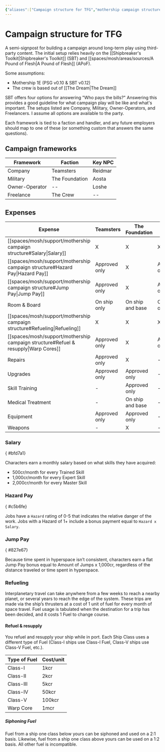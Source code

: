 ```yaml
---
{"aliases":["Campaign structure for TFG","mothership campaign structure"],"date-created":"2023-04-14T00:04","date-modified":"2023-04-17T11:03","dg-publish":true,"linter-yaml-title-alias":"Campaign structure for TFG","tags":["mosh"],"title":"Campaign structure for TFG","permalink":"/spaces/mosh/support/mothership-campaign-structure/","dgPassFrontmatter":true}
---
```



# Campaign structure for TFG

A semi-signpost for building a campaign around long-term play using third-party content. The initial setup relies heavily on the [[Shipbreaker's Toolkit\|Shipbreaker's Toolkit]] (SBT) and [[spaces/mosh/areas/sources/A Pound of Flesh\|A Pound of Flesh]] (APoF).

Some assumptions:

- Mothership 1E (PSG v0.10 & SBT v0.12)
- The crew is based out of [[The Dream\|The Dream]]

SBT offers four options for answering "Who pays the bills?" Answering this provides a good guideline for what campaign play will be like and what's important. The setups listed are Company, Military, Owner-Operators, and Freelancers. I assume all options are available to the party.

Each framework is tied to a faction and handler, and any future employers should map to one of these (or something custom that answers the same questions).

## Campaign frameworks

| Framework      | Faction        | Key NPC |
| -------------- | -------------- | ------- |
| Company        | Teamsters      | Reidmar |
| Military       | The Foundation | Aosta   |
| Owner-Operator | --  | Loshe   |
| Freelance      | The Crew       | --      |

## Expenses

| Expense                                               | Teamsters     | The Foundation   | Loshe         | Freelance    |
| ----------------------------------------------------- | ------------- | ---------------- | ------------- | ------------ |
| [[spaces/mosh/support/mothership campaign structure#Salary\|Salary]]     | X             | X                | X             | -            |
| [[spaces/mosh/support/mothership campaign structure#Hazard Pay\|Hazard Pay]] | Approved only | X                | Approved only | -            |
| [[spaces/mosh/support/mothership campaign structure#Jump Pay\|Jump Pay]]                                              | Approved only | X                | Approved only | -            |
| Room & Board                                          | On ship only  | On ship and base | On ship only  | On ship only |
| [[spaces/mosh/support/mothership campaign structure#Refueling\|Refueling]]                                             | X             | X                | X             | -            |
| [[spaces/mosh/support/mothership campaign structure#Refuel & resupply\|Warp Cores]]                                            | Approved only | X                | Approved only | -            |
| Repairs                                               | Approved only | X                | -             | -            |
| Upgrades                                              | Approved only | Approved only    | -             | -            |
| Skill Training                                        | -             | Approved only    | -             | -            |
| Medical Treatment                                     | -             | On ship and base | -             | -            |
| Equipment                                             | Approved only | Approved only    | -             | -            |
| Weapons                                               | -             | X                | -             | -            |

### Salary
{ #bfd7a1}


Characters earn a monthly salary based on what skills they have acquired:

- 500cr/month for every Trained Skill
- 1,000cr/month for every Expert Skill
- 2,000cr/month for every Master Skill

### Hazard Pay
{ #c5b6fe}


Jobs have a `Hazard` rating of 0-5 that indicates the relative danger of the work. Jobs with a Hazard of 1+ include a bonus payment equal to `Hazard x Salary`.

### Jump Pay
{ #827e67}


Because time spent in hyperspace isn’t consistent, characters earn a flat Jump Pay bonus equal to Amount of Jumps x 1,000cr, regardless of the distance traveled or time spent in hyperspace.

### Refueling

Interplanetary travel can take anywhere from a few weeks to reach a nearby planet, or several years to reach the edge of the system. These trips are made via the ship’s thrusters at a cost of 1 unit of fuel for every month of space travel. Fuel usage is tabulated when the destination for a trip has been decided, and it costs 1 Fuel to change course.

#### Refuel & resupply

You refuel and resupply your ship while in port. Each Ship Class uses a different type of Fuel (Class-I ships use Class-I Fuel, Class-V ships use Class-V Fuel, etc.).

| Type of Fuel | Cost/unit |
| ------------ | --------- |
| Class-I      | 1kcr      |
| Class-II     | 2kcr      |
| Class-III    | 5kcr      |
| Class-IV     | 50kcr     |
| Class-V      | 100kcr    |
| Warp Core    | 1mcr      | 

##### Siphoning Fuel

Fuel from a ship one class below yours can be siphoned and used on a 2:1 basis. Likewise, fuel from a ship one class above yours can be used on a 1:2 basis. All other fuel is incompatible.
